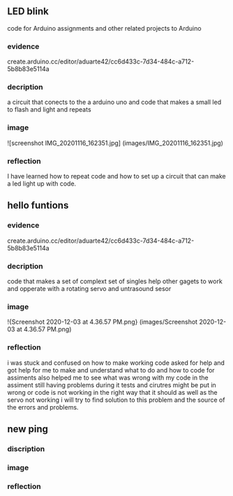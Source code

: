 ## LED blink 
code for Arduino assignments and other related projects to Arduino  
### evidence 
create.arduino.cc/editor/aduarte42/cc6d433c-7d34-484c-a712-5b8b83e5114a

### decription 
a circuit that conects to the a arduino uno and code that makes a small led to flash and light and repeats 

### image 
![screenshot IMG_20201116_162351.jpg] (images/IMG_20201116_162351.jpg)

### reflection 
I have learned how to repeat code and how to set up a circuit that can make a led light up with code. 

## hello funtions 

### evidence
create.arduino.cc/editor/aduarte42/cc6d433c-7d34-484c-a712-5b8b83e5114a
### decription
code that makes a set of complext set of singles help other gagets to work and opperate with a rotating servo and untrasound sesor

### image 
!{Screenshot 2020-12-03 at 4.36.57 PM.png} (images/Screenshot 2020-12-03 at 4.36.57 PM.png)

### reflection 
i was stuck and confused on how to make working code asked for help and got help for me to make and understand what to do and how to code for assiments also helped me to see what was wrong with my code in the assiment still having problems during it tests and cirutres might be put in wrong or code is not working in the right way that it should as well as the servo not working i will try to find solution to this problem and the source of the errors and problems.

## new ping 

### discription

### image

### reflection
